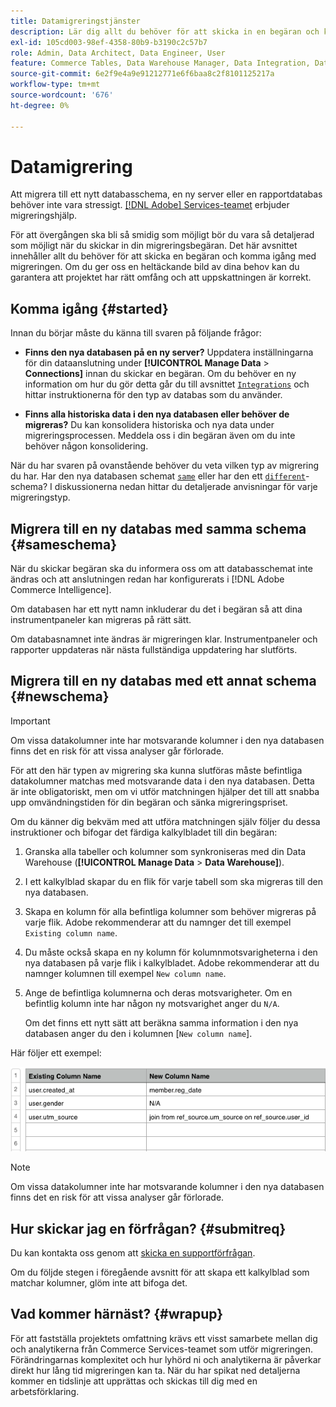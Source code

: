 ```yaml
---
title: Datamigreringstjänster
description: Lär dig allt du behöver för att skicka in en begäran och komma igång med migreringen.
exl-id: 105cd003-98ef-4358-80b9-b3190c2c57b7
role: Admin, Data Architect, Data Engineer, User
feature: Commerce Tables, Data Warehouse Manager, Data Integration, Data Import/Export
source-git-commit: 6e2f9e4a9e91212771e6f6baa8c2f8101125217a
workflow-type: tm+mt
source-wordcount: '676'
ht-degree: 0%

---
```


# Datamigrering

Att migrera till ett nytt databasschema, en ny server eller en rapportdatabas behöver inte vara stressigt. [[!DNL Adobe] Services-teamet](https://experienceleague.adobe.com/docs/commerce-knowledge-base/kb/troubleshooting/miscellaneous/mbi-service-policies.html?lang=sv-SE) erbjuder migreringshjälp.

För att övergången ska bli så smidig som möjligt bör du vara så detaljerad som möjligt när du skickar in din migreringsbegäran. Det här avsnittet innehåller allt du behöver för att skicka en begäran och komma igång med migreringen. Om du ger oss en heltäckande bild av dina behov kan du garantera att projektet har rätt omfång och att uppskattningen är korrekt.

## Komma igång {#started}

Innan du börjar måste du känna till svaren på följande frågor:

* **Finns den nya databasen på en ny server?** Uppdatera inställningarna för din dataanslutning under **[!UICONTROL Manage Data** > **Connections]** innan du skickar en begäran. Om du behöver en ny information om hur du gör detta går du till avsnittet [`Integrations`](../integrations/integrations.md) och hittar instruktionerna för den typ av databas som du använder.

* **Finns alla historiska data i den nya databasen eller behöver de migreras?** Du kan konsolidera historiska och nya data under migreringsprocessen. Meddela oss i din begäran även om du inte behöver någon konsolidering.

När du har svaren på ovanstående behöver du veta vilken typ av migrering du har. Har den nya databasen schemat [`same`](#sameschema) eller har den ett [`different`](#newschema)-schema? I diskussionerna nedan hittar du detaljerade anvisningar för varje migreringstyp.

## Migrera till en ny databas med samma schema {#sameschema}

När du skickar begäran ska du informera oss om att databasschemat inte ändras och att anslutningen redan har konfigurerats i [!DNL Adobe Commerce Intelligence].

Om databasen har ett nytt namn inkluderar du det i begäran så att dina instrumentpaneler kan migreras på rätt sätt.

Om databasnamnet inte ändras är migreringen klar. Instrumentpaneler och rapporter uppdateras när nästa fullständiga uppdatering har slutförts.

## Migrera till en ny databas med ett annat schema {#newschema}

>[!IMPORTANT]
>
>Om vissa datakolumner inte har motsvarande kolumner i den nya databasen finns det en risk för att vissa analyser går förlorade.

För att den här typen av migrering ska kunna slutföras måste befintliga datakolumner matchas med motsvarande data i den nya databasen. Detta är inte obligatoriskt, men om vi utför matchningen hjälper det till att snabba upp omvändningstiden för din begäran och sänka migreringspriset.

Om du känner dig bekväm med att utföra matchningen själv följer du dessa instruktioner och bifogar det färdiga kalkylbladet till din begäran:

1. Granska alla tabeller och kolumner som synkroniseras med din Data Warehouse (**[!UICONTROL Manage Data** > **Data Warehouse]**).

1. I ett kalkylblad skapar du en flik för varje tabell som ska migreras till den nya databasen.

1. Skapa en kolumn för alla befintliga kolumner som behöver migreras på varje flik. Adobe rekommenderar att du namnger det till exempel `Existing column name`.

1. Du måste också skapa en ny kolumn för kolumnmotsvarigheterna i den nya databasen på varje flik i kalkylbladet. Adobe rekommenderar att du namnger kolumnen till exempel `New column name`.

1. Ange de befintliga kolumnerna och deras motsvarigheter. Om en befintlig kolumn inte har någon ny motsvarighet anger du `N/A`.

   Om det finns ett nytt sätt att beräkna samma information i den nya databasen anger du den i kolumnen [`New column name`].

Här följer ett exempel:

![](../../../assets/Migration_Spreadsheet.png)

>[!NOTE]
>
>Om vissa datakolumner inte har motsvarande kolumner i den nya databasen finns det en risk för att vissa analyser går förlorade.

## Hur skickar jag en förfrågan? {#submitreq}

Du kan kontakta oss genom att [skicka en supportförfrågan](https://experienceleague.adobe.com/docs/commerce-knowledge-base/kb/troubleshooting/miscellaneous/mbi-service-policies.html?lang=sv-SE).

Om du följde stegen i föregående avsnitt för att skapa ett kalkylblad som matchar kolumner, glöm inte att bifoga det.

## Vad kommer härnäst? {#wrapup}

För att fastställa projektets omfattning krävs ett visst samarbete mellan dig och analytikerna från Commerce Services-teamet som utför migreringen. Förändringarnas komplexitet och hur lyhörd ni och analytikerna är påverkar direkt hur lång tid migreringen kan ta. När du har spikat ned detaljerna kommer en tidslinje att upprättas och skickas till dig med en arbetsförklaring.
